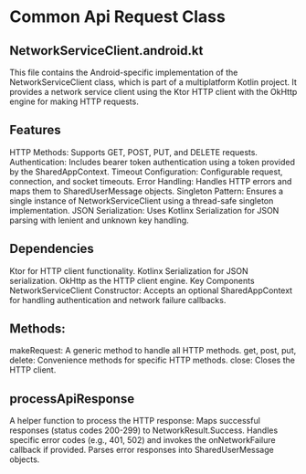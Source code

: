 # Common Api Request Class
## NetworkServiceClient.android.kt
This file contains the Android-specific implementation of the NetworkServiceClient class, which is part of a multiplatform Kotlin project. It provides a network service client using the Ktor HTTP client with the OkHttp engine for making HTTP requests.  

## Features
HTTP Methods: Supports GET, POST, PUT, and DELETE requests.
Authentication: Includes bearer token authentication using a token provided by the SharedAppContext.
Timeout Configuration: Configurable request, connection, and socket timeouts.
Error Handling: Handles HTTP errors and maps them to SharedUserMessage objects.
Singleton Pattern: Ensures a single instance of NetworkServiceClient using a thread-safe singleton implementation.
JSON Serialization: Uses Kotlinx Serialization for JSON parsing with lenient and unknown key handling.

## Dependencies
Ktor for HTTP client functionality.
Kotlinx Serialization for JSON serialization.
OkHttp as the HTTP client engine.
Key Components
NetworkServiceClient
Constructor: Accepts an optional SharedAppContext for handling authentication and network failure callbacks.

## Methods:
makeRequest: A generic method to handle all HTTP methods.
get, post, put, delete: Convenience methods for specific HTTP methods.
close: Closes the HTTP client.


## processApiResponse
A helper function to process the HTTP response:
Maps successful responses (status codes 200-299) to NetworkResult.Success.
Handles specific error codes (e.g., 401, 502) and invokes the onNetworkFailure callback if provided.
Parses error responses into SharedUserMessage objects.

